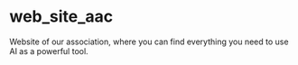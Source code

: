 # web_site_aac
Website of our association, where you can find everything you need to use AI as a powerful tool.

